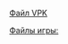 [Файл VPK](https://vitadb.rinnegatamante.it/get_hb_link.php?id=377)

[Файлы игры:](https://dl.coolatoms.org/vitadb/chocolate.zip)

